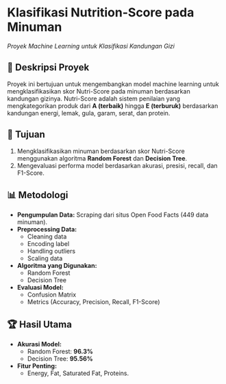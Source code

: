 # **Klasifikasi Nutrition-Score pada Minuman**
_Proyek Machine Learning untuk Klasifikasi Kandungan Gizi_

## 📜 **Deskripsi Proyek**
Proyek ini bertujuan untuk mengembangkan model machine learning untuk mengklasifikasikan skor Nutri-Score pada minuman berdasarkan kandungan gizinya. Nutri-Score adalah sistem penilaian yang mengkategorikan produk dari **A (terbaik)** hingga **E (terburuk)** berdasarkan kandungan energi, lemak, gula, garam, serat, dan protein.

## 🚀 **Tujuan**
1. Mengklasifikasikan minuman berdasarkan skor Nutri-Score menggunakan algoritma **Random Forest** dan **Decision Tree**.
2. Mengevaluasi performa model berdasarkan akurasi, presisi, recall, dan F1-Score.

## 📊 **Metodologi**
- **Pengumpulan Data:** Scraping dari situs Open Food Facts (449 data minuman).
- **Preprocessing Data:**  
  - Cleaning data  
  - Encoding label  
  - Handling outliers  
  - Scaling data
- **Algoritma yang Digunakan:**  
  - Random Forest  
  - Decision Tree
- **Evaluasi Model:**  
  - Confusion Matrix  
  - Metrics (Accuracy, Precision, Recall, F1-Score)

## 🏆 **Hasil Utama**
- **Akurasi Model:**  
  - Random Forest: **96.3%**  
  - Decision Tree: **95.56%**
- **Fitur Penting:**  
  - Energy, Fat, Saturated Fat, Proteins.

